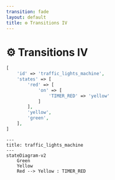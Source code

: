 ```yaml
---
transition: fade
layout: default
title: ⚙ Transitions IV
---
```


<div class="grid grid-cols-3 gap-4">

<div class="col-span-2">

# ⚙ Transitions IV

```php {4-8} {maxHeight:'400px'}
[
    'id' => 'traffic_lights_machine',
    'states' => [
        'red' => [
            'on' => [
                'TIMER_RED' => 'yellow'
            ]
        ],
        'yellow',
        'green',
    ],
]
```
</div>

<div class="text-center">

```mermaid {theme: 'neutral', scale: 0.75}
---
title: traffic_lights_machine
---
stateDiagram-v2
    Green
    Yellow
    Red --> Yellow : TIMER_RED
```

</div>
</div>

<!--
karsisina da bu machine bu event'le karsilastiginda verecegi tepkiyi yani yeni durum'u/state'i yaziyoruz

diagram da ona gore guncellendi

Red'den Yellow'a TIMER_RED event'inin tetikledigi transition ile gidiyoruz.

burada dikkat cekmek istedigim diger onemli bir nokta:
bu transition red state'inin altinda tanimli

yani eger Red state'de degilsek TIMER_RED event'i makineye gelse bile makine tepki vermeyecek cunku, bu event'i bu red state'te karsiliyoruz, yani anca bu durumda makinenin buna bir cevabi var

hatta sadece su anki config uzerinden konusursak; bu makine sadece red state'te bulundugu zaman bir TIMER_RED event'i gelirse tepki veriyor onun disinda hic bisi yapmiyor

zaten ona da bir kere tepki verebilir, cunku hemen yellow state'e geciyor ve orada duruyor

neden, cunku yellow state'te herhangi bi transition tanimli degil
-->
